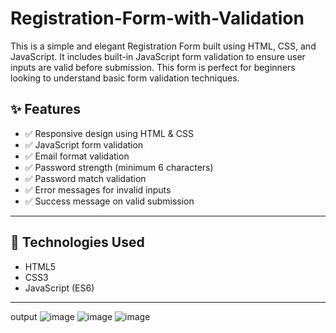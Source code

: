 # Registration-Form-with-Validation
This is a simple and elegant Registration Form built using HTML, CSS, and JavaScript. It includes built-in JavaScript form validation to ensure user inputs are valid before submission. This form is perfect for beginners looking to understand basic form validation techniques.

## ✨ Features

- ✅ Responsive design using HTML & CSS
- ✅ JavaScript form validation
- ✅ Email format validation
- ✅ Password strength (minimum 6 characters)
- ✅ Password match validation
- ✅ Error messages for invalid inputs
- ✅ Success message on valid submission

---

## 🚀 Technologies Used

- HTML5
- CSS3
- JavaScript (ES6)

---
output
![image](https://github.com/user-attachments/assets/3e237bce-bc63-4084-816d-6ddb60b86382)
![image](https://github.com/user-attachments/assets/a5a031fc-72ad-4770-ba02-cb1888c52020)
![image](https://github.com/user-attachments/assets/3393cf69-23cc-4e63-9405-d5c080f4cf02)


